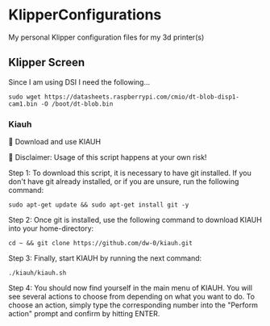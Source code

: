 # KlipperConfigurations
My personal Klipper configuration files for my 3d printer(s)

## Klipper Screen
Since I am using DSI I need the following...
```cli
sudo wget https://datasheets.raspberrypi.com/cmio/dt-blob-disp1-cam1.bin -O /boot/dt-blob.bin
```
### Kiauh
💾 Download and use KIAUH

📢 Disclaimer: Usage of this script happens at your own risk!

Step 1:
    To download this script, it is necessary to have git installed. If you don't have git already installed, or if you are unsure, run the following command:
```
sudo apt-get update && sudo apt-get install git -y
```
Step 2:
    Once git is installed, use the following command to download KIAUH into your home-directory:
```
cd ~ && git clone https://github.com/dw-0/kiauh.git
```
Step 3:
    Finally, start KIAUH by running the next command:
```
./kiauh/kiauh.sh
```
Step 4:
    You should now find yourself in the main menu of KIAUH. You will see several actions to choose from depending on what you want to do. To choose an action, simply type the corresponding number into the "Perform action" prompt and confirm by hitting ENTER.
